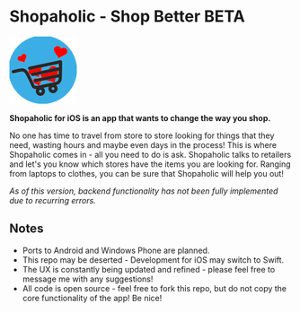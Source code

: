 Shopaholic - Shop Better **BETA**
==========

![ShopaholicLogo](shopAholic!/shopAholic!/Images.xcassets/AppIcon.appiconset/Icon.png)

**Shopaholic for iOS is an app that wants to change the way you shop.** 

No one has time to travel from store to store looking for things that they need, wasting hours and maybe even days in the 
process! This is where Shopaholic comes in - all you need to do is ask. Shopaholic talks to retailers and let's you know
which stores have the items you are looking for. Ranging from laptops to clothes, you can be sure that Shopaholic will help 
you out!

*As of this version, backend functionality has not been fully implemented due to recurring errors.*

Notes
-----

* Ports to Android and Windows Phone are planned.
* This repo may be deserted - Development for iOS may switch to Swift.
* The UX is constantly being updated and refined - please feel free to message me with any suggestions!
* All code is open source - feel free to fork this repo, but do not copy the core functionality of the app! Be nice!


